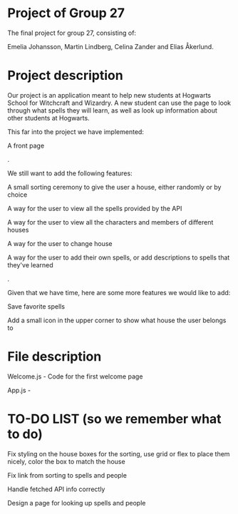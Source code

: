 # Project of Group 27

The final project for group 27, consisting of:

Emelia Johansson, Martin Lindberg, Celina Zander and Elias Åkerlund.


# Project description

Our project is an application meant to help new students at Hogwarts School for Witchcraft and Wizardry. A new student can use the page to look through what spells they will learn, as well as look up information about other students at Hogwarts.

This far into the project we have implemented:

A front page

.

We still want to add the following features:

A small sorting ceremony to give the user a house, either randomly or by choice

A way for the user to view all the spells provided by the API

A way for the user to view all the characters and members of different houses

A way for the user to change house

A way for the user to add their own spells, or add descriptions to spells that they've learned
  
.

Given that we have time, here are some more features we would like to add:

Save favorite spells

Add a small icon in the upper corner to show what house the user belongs to
   
  
# File description

Welcome.js - Code for the first welcome page

App.js - 


# TO-DO LIST (so we remember what to do)

Fix styling on the house boxes for the sorting, use grid or flex to place them nicely, color the box to match the house

Fix link from sorting to spells and people

Handle fetched API info correctly

Design a page for looking up spells and people
